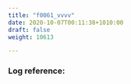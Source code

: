 ```yaml
---
title: "f0061_vvvv"
date: 2020-10-07T00:11:38+1010:00
draft: false
weight: 10613

---
```


### Log reference: <no value>

```
